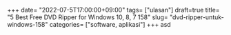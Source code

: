+++
date= "2022-07-5T17:00:00+09:00"
tags= ["ulasan"]
draft=true
title= "5 Best Free DVD Ripper for Windows 10, 8, 7        158"
slug= "dvd-ripper-untuk-windows-158"
categories= ["software, aplikasi"]
+++
asd
